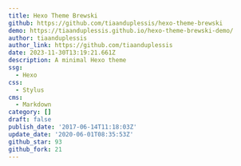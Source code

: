 ```yaml
---
title: Hexo Theme Brewski
github: https://github.com/tiaanduplessis/hexo-theme-brewski
demo: https://tiaanduplessis.github.io/hexo-theme-brewski-demo/
author: tiaanduplessis
author_link: https://github.com/tiaanduplessis
date: 2023-11-30T13:19:21.661Z
description: A minimal Hexo theme
ssg:
  - Hexo
css:
  - Stylus
cms:
  - Markdown
category: []
draft: false
publish_date: '2017-06-14T11:18:03Z'
update_date: '2020-06-01T08:35:53Z'
github_star: 93
github_fork: 21
---
```

